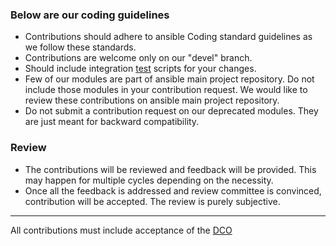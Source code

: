 ### Below are our coding guidelines 
* Contributions should adhere to ansible Coding standard guidelines as we follow these standards.
* Contributions are welcome only on our "devel" branch.
* Should include integration [test](./test) scripts for your changes.
* Few of our modules are part of ansible main project repository. Do not include those modules in your contribution request. We would like to review these contributions on ansible main project repository.
* Do not submit a contribution request on our deprecated modules. They are just meant for backward compatibility.

### Review
* The contributions will be reviewed and feedback will be provided. This may happen for multiple cycles depending on the necessity. 
* Once all the feedback is addressed and review committee is convinced, contribution will be accepted. The review is purely subjective.

________________________________________
All contributions must include acceptance of the [DCO](./CONTRIBUTOR_AGREEMENT.md)